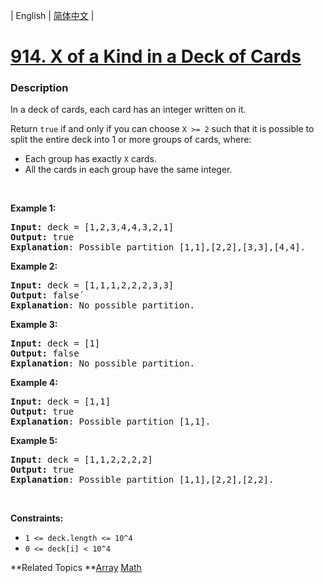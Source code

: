 | English | [简体中文](README.md) |

# [914. X of a Kind in a Deck of Cards](https://leetcode-cn.com/problems/x-of-a-kind-in-a-deck-of-cards)
 ### Description
<p>In a deck of cards, each card has an integer written on it.</p>

<p>Return <code>true</code> if and only if you can choose&nbsp;<code>X &gt;= 2</code> such that&nbsp;it is possible to split the entire deck&nbsp;into 1 or more groups of cards, where:</p>

<ul>
	<li>Each group has exactly <code>X</code> cards.</li>
	<li>All the cards in each group have the same integer.</li>
</ul>

<p>&nbsp;</p>
<p><strong>Example 1:</strong></p>

<pre>
<strong>Input:</strong> deck = [1,2,3,4,4,3,2,1]
<strong>Output:</strong> true
<strong>Explanation</strong>: Possible partition [1,1],[2,2],[3,3],[4,4].
</pre>

<p><strong>Example 2:</strong></p>

<pre>
<strong>Input:</strong> deck = [1,1,1,2,2,2,3,3]
<strong>Output:</strong> false&acute;
<strong>Explanation</strong>: No possible partition.
</pre>

<p><strong>Example 3:</strong></p>

<pre>
<strong>Input:</strong> deck = [1]
<strong>Output:</strong> false
<strong>Explanation</strong>: No possible partition.
</pre>

<p><strong>Example 4:</strong></p>

<pre>
<strong>Input:</strong> deck = [1,1]
<strong>Output:</strong> true
<strong>Explanation</strong>: Possible partition [1,1].
</pre>

<p><strong>Example 5:</strong></p>

<pre>
<strong>Input:</strong> deck = [1,1,2,2,2,2]
<strong>Output:</strong> true
<strong>Explanation</strong>: Possible partition [1,1],[2,2],[2,2].
</pre>

<p>&nbsp;</p>
<p><strong>Constraints:</strong></p>

<ul>
	<li><code>1 &lt;= deck.length &lt;= 10^4</code></li>
	<li><code>0 &lt;= deck[i] &lt;&nbsp;10^4</code></li>
</ul>

**Related Topics	**[Array](https://leetcode-cn.com/tag/array) [Math](https://leetcode-cn.com/tag/math) 